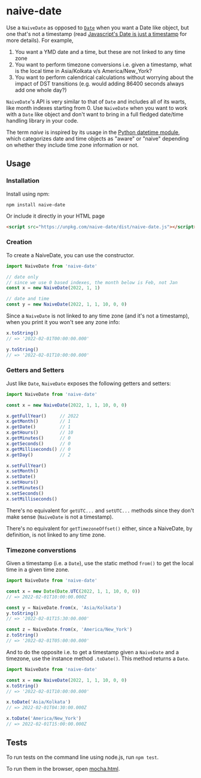 # naive-date

Use a `NaiveDate` as opposed to [`Date`][Date] when you want a Date like object,
but one that's not a timestamp (read [Javascript's Date is just a
timestamp][Motivation] for more details). For example,

1. You want a YMD date and a time, but these are not linked to any time zone
2. You want to perform timezone conversions i.e. given a timestamp, what is the
   local time in Asia/Kolkata v/s America/New_York?
3. You want to perform calendrical calculations without worrying about the
   impact of DST transitions (e.g. would adding 86400 seconds always add one
   whole day?)

`NaiveDate`'s API is very similar to that of `Date` and includes all of its
warts, like month indexes starting from 0. Use `NaiveDate` when you want to work
with a `Date` like object and don't want to bring in a full fledged date/time
handling library in your code.

The term *naive* is inspired by its usage in the [Python datetime module][],
which categorizes date and time objects as "aware" or "naive" depending on
whether they include time zone information or not.

[Motivation]: https://lisper.in/javascript-date
[Date]: https://developer.mozilla.org/en-US/docs/Web/JavaScript/Reference/Global_Objects/Date
[Python datetime module]: https://docs.python.org/3/library/datetime.html

## Usage

### Installation

Install using npm:

```
npm install naive-date
```

Or include it directly in your HTML page

```html
<script src="https://unpkg.com/naive-date/dist/naive-date.js"></script>
```

### Creation

To create a NaiveDate, you can use the constructor.

```js
import NaiveDate from 'naive-date'

// date only
// since we use 0 based indexes, the month below is Feb, not Jan
const x = new NaiveDate(2022, 1, 1)

// date and time
const y = new NaiveDate(2022, 1, 1, 10, 0, 0)
```

Since a `NaiveDate` is not linked to any time zone (and it's not a timestamp),
when you print it you won't see any zone info:

```js
x.toString()
// => '2022-02-01T00:00:00.000'

y.toString()
// => '2022-02-01T10:00:00.000'
```

### Getters and Setters

Just like `Date`, `NaiveDate` exposes the following getters and setters:

```js
import NaiveDate from 'naive-date'

const x = new NaiveDate(2022, 1, 1, 10, 0, 0)

x.getFullYear()     // 2022
x.getMonth()        // 1
x.getDate()         // 1
x.getHours()        // 10
x.getMinutes()      // 0
x.getSeconds()      // 0
x.getMilliseconds() // 0
x.getDay()          // 2

x.setFullYear()
x.setMonth()
x.setDate()
x.setHours()
x.setMinutes()
x.setSeconds()
x.setMilliseconds()
```

There's no equivalent for `getUTC...` and `setUTC...` methods since they don't
make sense (`NaiveDate` is not a timestamp).

There's no equivalent for `getTimezoneOffset()` either, since a NaiveDate, by
definition, is not linked to any time zone.

### Timezone converstions

Given a timestamp (i.e. a `Date`), use the static method `from()` to get the
local time in a given time zone.

```js
import NaiveDate from 'naive-date'

const x = new Date(Date.UTC(2022, 1, 1, 10, 0, 0))
// => 2022-02-01T10:00:00.000Z

const y = NaiveDate.from(x, 'Asia/Kolkata')
y.toString()
// => '2022-02-01T15:30:00.000'

const z = NaiveDate.from(x, 'America/New_York')
z.toString()
// => '2022-02-01T05:00:00.000'
```

And to do the opposite i.e. to get a timestamp given a `NaiveDate` and a
timezone, use the instance method `.toDate()`. This method returns a `Date`.

```js
import NaiveDate from 'naive-date'

const x = new NaiveDate(2022, 1, 1, 10, 0, 0)
x.toString()
// => '2022-02-01T10:00:00.000'

x.toDate('Asia/Kolkata')
// => 2022-02-01T04:30:00.000Z

x.toDate('America/New_York')
// => 2022-02-01T15:00:00.000Z
```

## Tests

To run tests on the command line using node.js, run `npm test`.

To run them in the browser, open [mocha.html](mocha.html).
